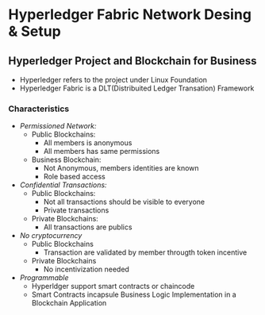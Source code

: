 # Hyperledger Fabric Network Desing & Setup

## Hyperledger Project and Blockchain for Business

- Hyperledger refers to the project under Linux Foundation
- Hyperledger Fabric is a DLT(Distribuited Ledger Transation) Framework 

### Characteristics

- *Permissioned Network:*
    - Public Blockchains:
        - All members is anonymous
        - All members has same permissions
    - Business Blockchain:
        - Not Anonymous, members identities are known
        - Role based access
- *Confidential Transactions:*
    - Public Blockchains:
        - Not all transactions should be visible to everyone
        - Private transactions
    - Private Blockchains:
        - All transactions are publics
- *No cryptocurrency*
    - Public Blockchains
        - Transaction are validated by member througth token incentive
    - Private Blockchains
        - No incentivization needed
- *Programmable*
    - Hyperldger support smart contracts or chaincode
    - Smart Contracts incapsule Business Logic Implementation in a Blockchain Application


